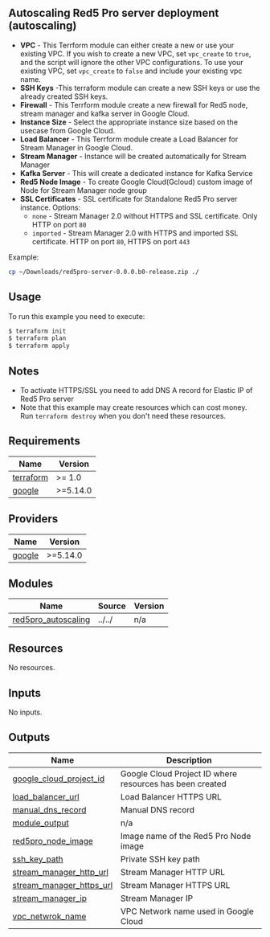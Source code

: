 ## Autoscaling Red5 Pro server deployment (autoscaling)

* **VPC** - This Terrform module can either create a new or use your existing VPC. If you wish to create a new VPC, set `vpc_create` to `true`, and the script will ignore the other VPC configurations. To use your existing VPC, set `vpc_create` to `false` and include your existing vpc name.
* **SSH Keys** -This terraform module can create a new SSH keys or use the already created SSH keys.
* **Firewall** - This Terrform module create a new firewall for Red5 node, stream manager and kafka server in Google Cloud.
* **Instance Size** - Select the appropriate instance size based on the usecase from Google Cloud.
* **Load Balancer** -  This Terrform module create a Load Balancer for Stream Manager in Google Cloud.
* **Stream Manager** - Instance will be created automatically for Stream Manager
* **Kafka Server** - This will create a dedicated instance for Kafka Service
* **Red5 Node Image** - To create Google Cloud(Gcloud) custom image of Node for Stream Manager node group
* **SSL Certificates** - SSL certificate for Standalone Red5 Pro server instance. Options:
  - `none` - Stream Manager 2.0 without HTTPS and SSL certificate. Only HTTP on port `80`
  - `imported` - Stream Manager 2.0 with HTTPS and imported SSL certificate. HTTP on port `80`, HTTPS on port `443`

Example:  

```bash
cp ~/Downloads/red5pro-server-0.0.0.b0-release.zip ./
```

## Usage

To run this example you need to execute:

```bash
$ terraform init
$ terraform plan
$ terraform apply
```

## Notes

* To activate HTTPS/SSL you need to add DNS A record for Elastic IP of Red5 Pro server
* Note that this example may create resources which can cost money. Run `terraform destroy` when you don't need these resources.

## Requirements

| Name | Version |
|------|---------|
| <a name="requirement_terraform"></a> [terraform](#requirement\_terraform) | >= 1.0 |
| <a name="requirement_google"></a> [google](#requirement\_google) | >=5.14.0 |

## Providers

| Name | Version |
|------|---------|
| <a name="requirement_google"></a> [google](#requirement\_google) | >=5.14.0 |

## Modules

| Name | Source | Version |
|------|--------|---------|
| <a name="module_red5pro_autoscaling"></a> [red5pro\_autoscaling](#module\_red5pro\_autoscaling) | ../../ | n/a |

## Resources

No resources.

## Inputs

No inputs.

## Outputs

| Name | Description |
|------|-------------|
| <a name="output_google_cloud_project_id"></a> [google\_cloud\_project\_id](#output\_google\_cloud\_project\_id) | Google Cloud Project ID where resources has been created |
| <a name="output_load_balancer_url"></a> [load\_balancer\_url](#output\_load\_balancer\_url) | Load Balancer HTTPS URL |
| <a name="output_manual_dns_record"></a> [manual\_dns\_record](#output\_manual\_dns\_record) | Manual DNS record |
| <a name="output_module_output"></a> [module\_output](#output\_module\_output) | n/a |
| <a name="output_red5pro_node_image"></a> [red5pro\_node\_image](#output\_red5pro\_node\_image) | Image name of the Red5 Pro Node image |
| <a name="output_ssh_key_path"></a> [ssh\_key\_path](#output\_ssh\_key\_path) | Private SSH key path |
| <a name="output_stream_manager_http_url"></a> [stream\_manager\_http\_url](#output\_stream\_manager\_http\_url) | Stream Manager HTTP URL |
| <a name="output_stream_manager_https_url"></a> [stream\_manager\_https\_url](#output\_stream\_manager\_https\_url) | Stream Manager HTTPS URL |
| <a name="output_stream_manager_ip"></a> [stream\_manager\_ip](#output\_stream\_manager\_ip) | Stream Manager IP |
| <a name="output_vpc_netwrok_name"></a> [vpc\_netwrok\_name](#output\_vpc\_netwrok\_name) | VPC Network name used in Google Cloud |